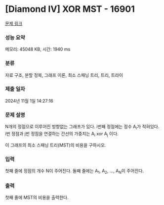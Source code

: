 # [Diamond IV] XOR MST - 16901 

[문제 링크](https://www.acmicpc.net/problem/16901) 

### 성능 요약

메모리: 45048 KB, 시간: 1940 ms

### 분류

자료 구조, 분할 정복, 그래프 이론, 최소 스패닝 트리, 트리, 트라이

### 제출 일자

2024년 11월 1일 14:27:16

### 문제 설명

<p>N개의 정점으로 이루어진 방향없는 그래프가 있다. i번째 정점에는 정수 A<sub>i</sub>가 적혀있다. i번 정점과 j번 정점을 연결하는 간선의 가중치는 A<sub>i</sub> xor A<sub>j</sub> 이다.</p>

<p>이 그래프의 최소 스패닝 트리(MST)의 비용을 구하시오.</p>

### 입력 

 <p>첫째 줄에 정점의 개수 N이 주어진다. 둘째 줄에는 A<sub>1</sub>, A<sub>2</sub>, ..., A<sub>N</sub>이 주어진다.</p>

### 출력 

 <p>첫째 줄에 MST의 비용을 출력한다.</p>

